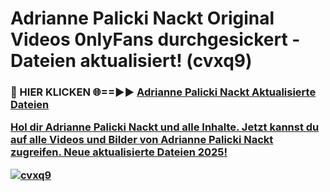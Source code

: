 # Adrianne Palicki Nackt Original Videos 0nlyFans durchgesickert - Dateien aktualisiert! (cvxq9)

<h3>🔴 HIER KLICKEN 🌐==►► <a href="https://tinyurl.com/h6vf6nb8" rel="nofollow">Adrianne Palicki Nackt Aktualisierte Dateien

Hol dir Adrianne Palicki Nackt und alle Inhalte. Jetzt kannst du auf alle Videos und Bilder von Adrianne Palicki Nackt zugreifen. Neue aktualisierte Dateien 2025!

[![cvxq9](https://i.imgur.com/sD4kR3V.gif)](https://tinyurl.com/h6vf6nb8)
